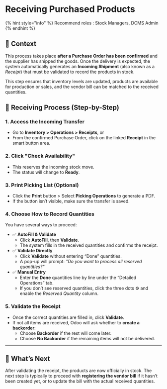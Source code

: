 # Receiving Purchased Products

{% hint style="info" %}
Recommend roles : Stock Managers, DCMS Admin
{% endhint %}

## 🧭 **Context**

This process takes place **after a Purchase Order has been confirmed** and the supplier has shipped the goods. Once the delivery is expected, the system automatically generates an **Incoming Shipment** (also known as a _Receipt_) that must be validated to record the products in stock.

This step ensures that inventory levels are updated, products are available for production or sales, and the vendor bill can be matched to the received quantities.

## 🔄 **Receiving Process (Step-by-Step)**

### **1. Access the Incoming Transfer**

* Go to **Inventory > Operations > Receipts**, or
* From the confirmed Purchase Order, click on the linked **Receipt** in the smart button area.

### **2. Click "Check Availability"**

* This reserves the incoming stock move.
* The status will change to **Ready**.

### **3. Print Picking List (Optional)**

* Click the **Print** button > Select **Picking Operations** to generate a PDF.
* If the button isn’t visible, make sure the transfer is saved.

### **4. Choose How to Record Quantities**

You have several ways to proceed:

* ✅ **AutoFill & Validate**
  * Click **AutoFill**, then **Validate**.
  * The system fills in the received quantities and confirms the receipt.
* ✅ **Validate Directly**
  * Click **Validate** without entering “Done” quantities.
  * A pop-up will prompt: _"Do you want to process all reserved quantities?"_
* ✅ **Manual Entry**
  * Enter the **Done** quantities line by line under the “Detailed Operations” tab.
  * If you don’t see reserved quantities, click the three dots ⚙️ and enable the _Reserved Quantity_ column.

### **5. Validate the Receipt**

* Once the correct quantities are filled in, click **Validate**.
* If not all items are received, Odoo will ask whether to **create a backorder**:
  * Choose **Backorder** if the rest will come later.
  * Choose **No Backorder** if the remaining items will not be delivered.

***

## 🎯 **What’s Next**

After validating the receipt, the products are now officially in stock. The next step is typically to proceed with **registering the vendor bill** if it hasn’t been created yet, or to update the bill with the actual received quantities.
